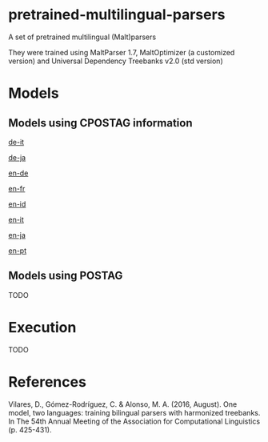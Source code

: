 # pretrained-multilingual-parsers
A set of pretrained multilingual (Malt)parsers

They were trained using MaltParser 1.7, MaltOptimizer (a customized version) and Universal Dependency Treebanks v2.0 (std version)

# Models

## Models using CPOSTAG information

[de-it](http://www.grupolys.org/software/PARSERS/universal-tag-sets/bilingual/de_it-liblinear/)

[de-ja](http://www.grupolys.org/software/PARSERS/universal-tag-sets/bilingual/de_ja-liblinear/)

[en-de](http://www.grupolys.org/software/PARSERS/universal-tag-sets/bilingual/en_de-liblinear/)

[en-fr](http://www.grupolys.org/software/PARSERS/universal-tag-sets/bilingual/en_fr-liblinear/)

[en-id](http://www.grupolys.org/software/PARSERS/universal-tag-sets/bilingual/en_id-liblinear/)

[en-it](http://www.grupolys.org/software/PARSERS/universal-tag-sets/bilingual/en_it-liblinear/)

[en-ja](http://www.grupolys.org/software/PARSERS/universal-tag-sets/bilingual/en_de-liblinear/)

[en-pt](http://www.grupolys.org/software/PARSERS/universal-tag-sets/bilingual/en_pt-liblinear/)


## Models using POSTAG

TODO

# Execution

TODO


# References

Vilares, D., Gómez-Rodríguez, C. & Alonso, M. A. (2016, August). One model, two languages: training bilingual parsers with harmonized treebanks. In The 54th Annual Meeting of the Association for Computational Linguistics (p. 425-431).


